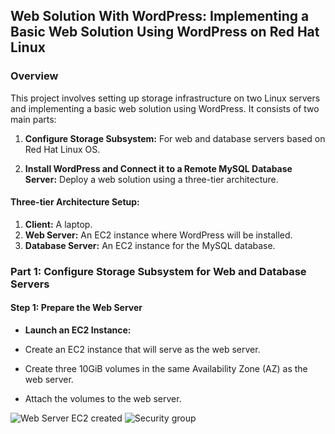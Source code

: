 ## Web Solution With WordPress: Implementing a Basic Web Solution Using WordPress on Red Hat Linux
### Overview
This project involves setting up storage infrastructure on two Linux servers and implementing a basic web solution using WordPress. It consists of two main parts:

1. __Configure Storage Subsystem:__ For web and database servers based on Red Hat Linux OS.

2. __Install WordPress and Connect it to a Remote MySQL Database Server:__ Deploy a web solution using a three-tier architecture.
   
#### Three-tier Architecture Setup:

1. __Client:__ A laptop.
2. __Web Server:__ An EC2 instance where WordPress will be installed.
3. __Database Server:__ An EC2 instance for the MySQL database.

### Part 1: Configure Storage Subsystem for Web and Database Servers
#### Step 1: Prepare the Web Server

- __Launch an EC2 Instance:__

- Create an EC2 instance that will serve as the web server.
- Create three 10GiB volumes in the same Availability Zone (AZ) as the web server.
- Attach the volumes to the web server.

![Web Server EC2 created](https://github.com/Emkay360/StegHub_DevOps-Cloud_Engineering/assets/56301419/fdef6de6-3905-404a-90e2-3de4695530f8)
![Security group](https://github.com/Emkay360/StegHub_DevOps-Cloud_Engineering/assets/56301419/5a44408c-2417-4aa3-a465-090d4f37c47a)

